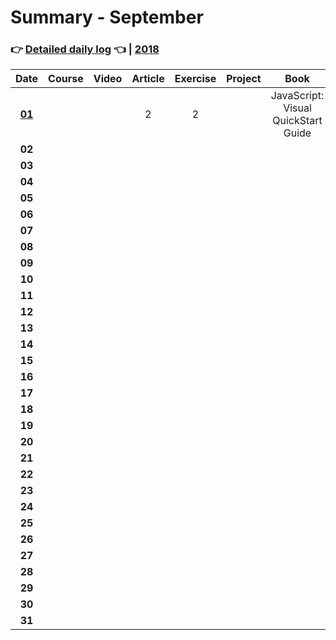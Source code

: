 # Summary - September
### 👉 [Detailed daily log](https://github.com/jpacsai/LearningPath/blob/master/Daily-log/September/Daily-log_September.md) 👈 | [2018](https://github.com/jpacsai/LearningPath/blob/master/Daily-log/README.md)

| Date   | Course                | Video | Article | Exercise | Project | Book                                | Achievement |
| :----: | :-------------------: | :---: | :-----: | :------: | :-----: | :--------------------------------:  | :---------: |
| **[01](https://github.com/jpacsai/LearningPath/blob/master/Daily-log/September/Daily-log_September.md#01-09)**                                  |                       |       | 2       | 2        |         | JavaScript: Visual QuickStart Guide |             |
| **02** |                       |       |         |          |         |      |             |
| **03** |                       |       |         |          |         |      |             |
| **04** |                       |       |         |          |         |      |             |
| **05** |                       |       |         |          |         |      |             |
| **06** |                       |       |         |          |         |      |             |
| **07** |                       |       |         |          |         |      |             |
| **08** |                       |       |         |          |         |      |             |
| **09** |                       |       |         |          |         |      |             |
| **10** |                       |       |         |          |         |      |             |
| **11** |                       |       |         |          |         |      |             |
| **12** |                       |       |         |          |         |      |             |
| **13** |                       |       |         |          |         |      |             |
| **14** |                       |       |         |          |         |      |             |
| **15** |                       |       |         |          |         |      |             |
| **16** |                       |       |         |          |         |      |             |
| **17** |                       |       |         |          |         |      |             |
| **18** |                       |       |         |          |         |      |             |
| **19** |                       |       |         |          |         |      |             |
| **20** |                       |       |         |          |         |      |             |
| **21** |                       |       |         |          |         |      |             |
| **22** |                       |       |         |          |         |      |             |
| **23** |                       |       |         |          |         |      |             |
| **24** |                       |       |         |          |         |      |             |
| **25** |                       |       |         |          |         |      |             |
| **26** |                       |       |         |          |         |      |             |
| **27** |                       |       |         |          |         |      |             |
| **28** |                       |       |         |          |         |      |             |
| **29** |                       |       |         |          |         |      |             |
| **30** |                       |       |         |          |         |      |             |
| **31** |                       |       |         |          |         |      |             |

